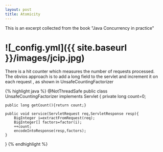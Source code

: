 ```yaml
---
layout: post
title: Atomicity
---
```


This is an excerpt collected from the book "Java Concurrency in practice"

# ![_config.yml]({{ site.baseurl }}/images/jcip.jpg)

There is a hit counter which measures the number of requests processed. The obvios approach is to add a long field to the servlet and increment it on each request , as shown in UnsafeCountingFactorizer 

{% highlight java %}
@NotThreadSafe
public class UnsafeCountingFactorizer implements Servlet
{
    private long count=0;

    public long getCount(){return count;}

    public void service(ServletRequest req,ServletResponse resp){
        BigInteger i=extractFromRequest(req);
        BigInteger[] factors=factor(i);
        ++count;
        encodeIntoResponse(resp,factors);
    }
	
}
{% endhighlight %}

